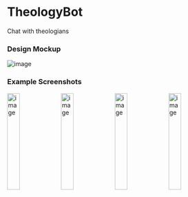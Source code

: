 # TheologyBot
Chat with theologians

### Design Mockup

![image](https://github.com/user-attachments/assets/e9ce37c9-2da5-4512-b05f-143f1aa629a1)


### Example Screenshots

<p float="left">
<img width="24%" alt="image" src="https://github.com/user-attachments/assets/6f7f88aa-068b-4c08-9f89-7de45fe29c01">
<img width="24%" alt="image" src="https://github.com/user-attachments/assets/424c8186-4d1e-4d31-baba-a2c67894df07">
<img width="24%" alt="image" src="https://github.com/user-attachments/assets/73bace74-10e5-4cfe-9804-f47b1d36551f">
<img width="24%" alt="image" src="https://github.com/user-attachments/assets/aa7fe836-3bf6-4ccd-abd4-92f02831aa32">
</p>

